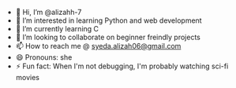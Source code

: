 - 👋 Hi, I’m @alizahh-7
- 👀 I’m interested in learning Python and web development
- 🌱 I’m currently learning C
- 💞️ I’m looking to collaborate on beginner freindly projects
- 📫 How to reach me @ syeda.alizah06@gmail.com
- 😄 Pronouns: she
- ⚡ Fun fact: When I'm not debugging, I'm probably watching sci-fi movies

<!---
alizahh-7/alizahh-7 is a ✨ special ✨ repository because its `README.md` (this file) appears on your GitHub profile.
You can click the Preview link to take a look at your changes.
--->
